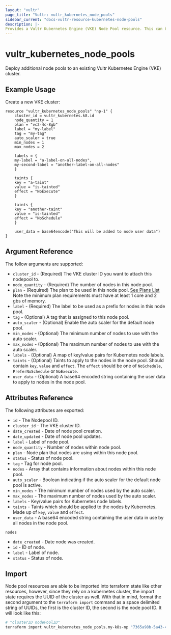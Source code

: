 ```yaml
---
layout: "vultr"
page_title: "Vultr: vultr_kubernetes_node_pools"
sidebar_current: "docs-vultr-resource-kubernetes-node-pools"
description: |-
Provides a Vultr Kubernetes Engine (VKE) Node Pool resource. This can be used to create, read, modify, and delete VKE clusters on your Vultr account.
---
```


# vultr_kubernetes_node_pools

Deploy additional node pools to an existing Vultr Kubernetes Engine (VKE) cluster.

## Example Usage

Create a new VKE cluster:

```hcl
resource "vultr_kubernetes_node_pools" "np-1" {
    cluster_id = vultr_kubernetes.k8.id
    node_quantity = 1
    plan = "vc2-4c-8gb"
    label = "my-label"
    tag = "my-tag"
    auto_scaler = true
    min_nodes = 1
    max_nodes = 2

    labels = {
	my-label = "a-label-on-all-nodes",
	my-second-label = "another-label-on-all-nodes"
    }

    taints {
	key = "a-taint"
	value = "is-tainted"
	effect = "NoExecute"
    }

    taints {
	key = "another-taint"
	value = "is-tainted"
	effect = "NoSchedule"
    }

    user_data = base64encode("This will be added to node user data")
}

```

## Argument Reference

The follow arguments are supported:

* `cluster_id` - (Required) The VKE cluster ID you want to attach this nodepool to.
* `node_quantity` - (Required) The number of nodes in this node pool.
* `plan` - (Required) The plan to be used in this node pool. [See Plans List](https://www.vultr.com/api/#operation/list-plans) Note the minimum plan requirements must have at least 1 core and 2 gbs of memory.
* `label` - (Required) The label to be used as a prefix for nodes in this node pool.
* `tag` - (Optional) A tag that is assigned to this node pool.
* `auto_scaler` - (Optional) Enable the auto scaler for the default node pool.
* `min_nodes` - (Optional) The minimum number of nodes to use with the auto scaler.
* `max_nodes` - (Optional) The maximum number of nodes to use with the auto scaler.
* `labels` - (Optional) A map of key/value pairs for Kubernetes node labels.
* `taints` - (Optional) Taints to apply to the nodes in the node pool. Should contain `key`, `value` and `effect`.  The `effect` should be one of `NoSchedule`, `PreferNoSchedule` or `NoExecute`.
* `user_data` - (Optional) A base64 encoded string containing the user data to apply to nodes in the node pool.

## Attributes Reference

The following attributes are exported:
* `id` - The Nodepool ID.
* `cluster_id` - The VKE cluster ID.
* `date_created` - Date of node pool creation.
* `date_updated` - Date of node pool updates.
* `label` - Label of node pool.
* `node_quantity` - Number of nodes within node pool.
* `plan` - Node plan that nodes are using within this node pool.
* `status` - Status of node pool.
* `tag` - Tag for node pool.
* `nodes` - Array that contains information about nodes within this node pool.
* `auto_scaler` - Boolean indicating if the  auto scaler for the default node pool is active.
* `min_nodes` - The minimum number of nodes used by the auto scaler.
* `max_nodes` - The maximum number of nodes used by the auto scaler.
* `labels` - Key/value pairs for Kubernetes node labels.
* `taints` - Taints which should be applied to the nodes by Kubernetes. Made up of `key`, `value` and `effect`.
* `user_data` - A base64 encoded string containing the user data in use by all nodes in the node pool.

`nodes`

* `date_created` - Date node was created.
* `id` - ID of node.
* `label` - Label of node.
* `status` - Status of node.

## Import
Node pool resources are able to be imported into terraform state like other
resources, however, since they rely on a kubernetes cluster, the import state
requires the UUID of the cluster as well. With that in mind, format the second
argument to the `terraform import` command as a space delimited string of
UUIDs, the first is the cluster ID, the second is the node pool ID. It will
look like this:

```sh
# "clusterID nodePoolID"
terraform import vultr_kubernetes_node_pools.my-k8s-np "7365a98b-5a43-450f-bd27-d768827100e5 ec330340-4f50-4526-858f-a39199f568ac"
```
